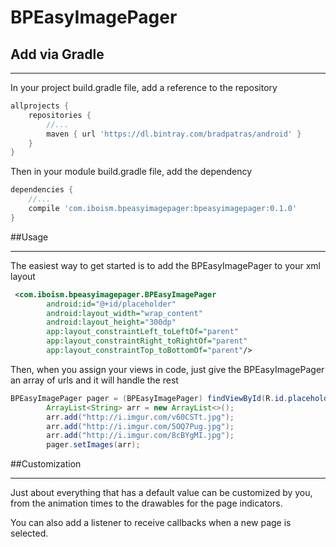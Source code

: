 # BPEasyImagePager

## Add via Gradle
***
In your project build.gradle file, add a reference to the repository
```groovy
allprojects {
	repositories {
		//...
		maven { url 'https://dl.bintray.com/bradpatras/android' }
	}
}
```


Then in your module build.gradle file, add the dependency 
```groovy
dependencies {
	//...
	compile 'com.iboism.bpeasyimagepager:bpeasyimagepager:0.1.0'
}
```

##Usage
***
The easiest way to get started is to add the BPEasyImagePager to your xml layout
```xml
 <com.iboism.bpeasyimagepager.BPEasyImagePager
        android:id="@+id/placeholder"
        android:layout_width="wrap_content"
        android:layout_height="300dp"
        app:layout_constraintLeft_toLeftOf="parent"
        app:layout_constraintRight_toRightOf="parent"
        app:layout_constraintTop_toBottomOf="parent"/>
```
Then, when you assign your views in code, just give the BPEasyImagePager an array of urls and it will handle the rest
```java
BPEasyImagePager pager = (BPEasyImagePager) findViewById(R.id.placeholder);
        ArrayList<String> arr = new ArrayList<>();
        arr.add("http://i.imgur.com/v60CSTt.jpg");
        arr.add("http://i.imgur.com/5OQ7Pug.jpg");
        arr.add("http://i.imgur.com/8cBYgMI.jpg");
        pager.setImages(arr);
```

##Customization
***
Just about everything that has a default value can be customized by you, from the animation times to the drawables for the page indicators. 

You can also add a listener to receive callbacks when a new page is selected.

